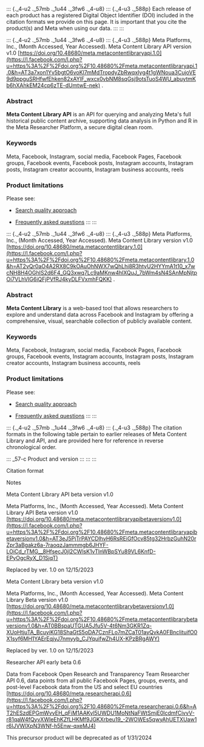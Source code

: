 <div>

<div>

::: {._4-u2 ._57mb ._1u44 ._3fw6 ._4-u8}
::: {._4-u3 ._588p}
Each release of each product has a registered Digital Object Identifier
(DOI) included in the citation formats we provide on this page. It is
important that you cite the product(s) and Meta when using our data.
:::
:::

::: {._4-u2 ._57mb ._1u44 ._3fw6 ._4-u8}
::: {._4-u3 ._588p}
Meta Platforms, Inc., (Month Accessed, Year Accessed). Meta Content
Library API version v1.0
[https://doi.org/10.48680/meta.metacontentlibraryapi.1.0](https://l.facebook.com/l.php?u=https%3A%2F%2Fdoi.org%2F10.48680%2Fmeta.metacontentlibraryapi.1.0&h=AT3a7xon1Yv5bgtO6voKl7mMdTropdyZbRwqxIyg4t1gWNoua3CujoVE9d9ppguSRHfwfEhken82xAYlF_wxcx0vbNM8sqGsj9otsTuoS4WU_abuytmKb6hXAhkEM24cp6zTE-dUmtwE-nek)
.

### Abstract

**Meta Content Library API** is an API for querying and analyzing
Meta\'s full historical public content archive, supporting data analysis
in Python and R in the Meta Researcher Platform, a secure digital clean
room.

### Keywords

Meta, Facebook, Instagram, social media, Facebook Pages, Facebook
groups, Facebook events, Facebook posts, Instagram accounts, Instagram
posts, Instagram creator accounts, Instagram business accounts, reels

### Product limitations

Please see:

-   [Search quality approach](/docs/content-library-api/search-quality)

-   [Frequently asked questions](/docs/content-library-api/disclosures)
:::
:::

::: {._4-u2 ._57mb ._1u44 ._3fw6 ._4-u8}
::: {._4-u3 ._588p}
Meta Platforms, Inc., (Month Accessed, Year Accessed). Meta Content
Library version v1.0
[https://doi.org/10.48680/meta.metacontentlibrary.1.0](https://l.facebook.com/l.php?u=https%3A%2F%2Fdoi.org%2F10.48680%2Fmeta.metacontentlibrary.1.0&h=AT2vQr0aO4A2RX8C9kOAuOhNWX7wQhLhi8R3htyU2HYYmA1t10_x7wcNH8H4OGhIS2d6F4_GQ3xwq7Lc9aMKnw4hlXQuJ_7bWm4sN4SAnMpNjtpOi7VLhVIG6iQFjPVfRJ4kyDLFVxmhFQKK)
.

### Abstract

**Meta Content Library** is a web-based tool that allows researchers to
explore and understand data across Facebook and Instagram by offering a
comprehensive, visual, searchable collection of publicly available
content.

### Keywords

Meta, Facebook, Instagram, social media, Facebook Pages, Facebook
groups, Facebook events, Instagram accounts, Instagram posts, Instagram
creator accounts, Instagram business accounts, reels

### Product limitations

Please see:

-   [Search quality approach](/docs/content-library-api/search-quality)

-   [Frequently asked questions](/docs/content-library-api/disclosures)
:::
:::

::: {._4-u2 ._57mb ._1u44 ._3fw6 ._4-u8}
::: {._4-u3 ._588p}
The citation formats in the following table pertain to earlier releases
of Meta Content Library and API, and are provided here for reference in
reverse chronological order.

::: _57-c
Product and version
:::
:::
:::

</div>

</div>

Citation format

Notes

Meta Content Library API beta version v1.0

Meta Platforms, Inc., (Month Accessed, Year Accessed). Meta Content
Library API Beta version v1.0
[https://doi.org/10.48680/meta.metacontentlibraryapibetaversionv1.0](https://l.facebook.com/l.php?u=https%3A%2F%2Fdoi.org%2F10.48680%2Fmeta.metacontentlibraryapibetaversionv1.0&h=AT3eJ5PjTrPAYCDlhvH6RsREiGfOcv85tg32HrbzGuhN20rZpr3aBgakz6a-7raoqzJammmgb6JHYF-LOiCd_rTMG__8HfsecJ0jl2CWlsK1vTlnWBpSYu89VL6KnfD-EPyOgcRyX_D1SjqT)

Replaced by ver. 1.0 on 12/15/2023

Meta Content Library beta version v1.0

Meta Platforms, Inc., (Month Accessed, Year Accessed). Meta Content
Library Beta version v1.0
[https://doi.org/10.48680/meta.metacontentlibrarybetaversionv1.0](https://l.facebook.com/l.php?u=https%3A%2F%2Fdoi.org%2F10.48680%2Fmeta.metacontentlibrarybetaversionv1.0&h=AT0BBspaUTGUA5Jfu5V-4t6Nm3GKR1Zq-XUoHtjuTA_BcuyiKG18ShaGtS5oDA7CznFLo7mZCaT01ayQvkA0FBnclituifO0X1syf6MH1YAErEqjyJ7nmyyb_CJYquifwZh4UX-KPzBRgAWY)

Replaced by ver. 1.0 on 12/15/2023

Researcher API early beta 0.6

Data from Facebook Open Research and Transparency Team Researcher API
0.6, data points from all public Facebook Pages, groups, events, and
post-level Facebook data from the US and select EU countries
[https://doi.org/10.48680/meta.researcherapi.0.6](https://l.facebook.com/l.php?u=https%3A%2F%2Fdoi.org%2F10.48680%2Fmeta.researcherapi.0.6&h=AT2hESzdEPGmWvvEH_qFiM1AAKyl5UWDU1MoNtNaFWtSmjE0lcdmfCivvV-r81qaW4fQyvXWIeEhKZfLHKMf9JGKXrbeu19_-2WOWEs5qwyAhUETXUaw1r6IJVWlXpN3WNf-h5Enw-qxeMJ4)

This precursor product will be deprecated as of 1/31/2024
